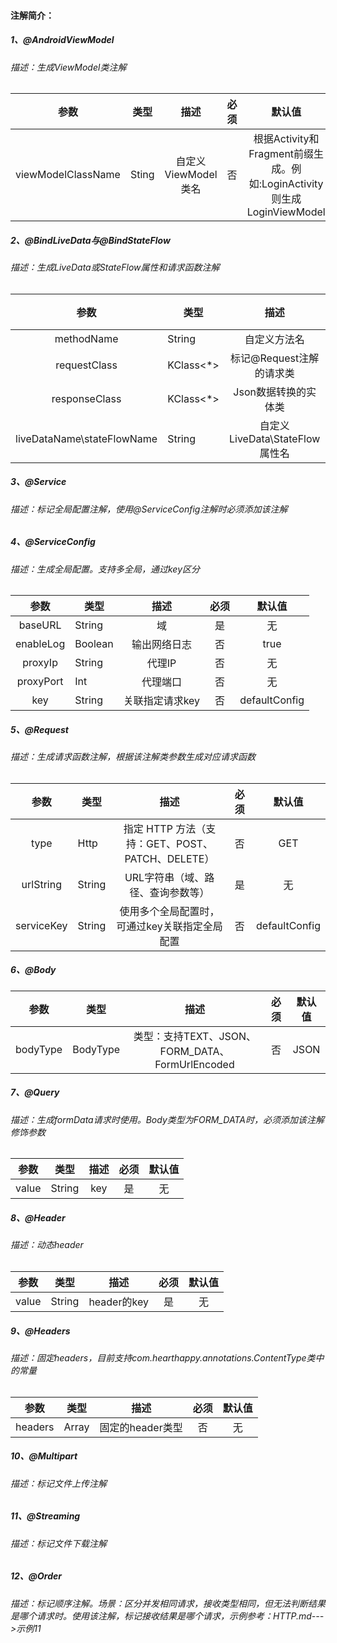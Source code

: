 
#### 注解简介：

##### 1、@AndroidViewModel
###### 描述：生成ViewModel类注解

|        参数        | 类型  |        描述         | 必须 |                            默认值                            |
| :----------------: | ----- | :-----------------: | :--: | :----------------------------------------------------------: |
| viewModelClassName | Sting | 自定义ViewModel类名 |  否  | 根据Activity和Fragment前缀生成。例如:LoginActivity则生成LoginViewModel |



##### 2、@BindLiveData与@BindStateFlow
###### 描述：生成LiveData或StateFlow属性和请求函数注解

|            参数            | 类型      |              描述              | 必须 |                 默认值                  |
| :------------------------: | --------- | :----------------------------: | :--: | :-------------------------------------: |
|         methodName         | String    |          自定义方法名          |  是  |                   无                    |
|        requestClass        | KClass<*> |    标记@Request注解的请求类    |  否  |   默认生成:io参数，参数是一个挂起函数   |
|       responseClass        | KClass<*> |      Json数据转换的实体类      |  否  |        默认返回String类型的文本         |
| liveDataName\stateFlowName | String    | 自定义LiveData\StateFlow属性名 |  否  | 默认生成：methodName+LiveData\StateFlow |

##### 3、@Service
###### 描述：标记全局配置注解，使用@ServiceConfig注解时必须添加该注解

##### 4、@ServiceConfig
###### 描述：生成全局配置。支持多全局，通过key区分

|   参数    | 类型    |      描述       | 必须 |    默认值     |
| :-------: | ------- | :-------------: | :--: | :-----------: |
|  baseURL  | String  |       域        |  是  |      无       |
| enableLog | Boolean |  输出网络日志   |  否  |     true      |
|  proxyIp  | String  |     代理IP      |  否  |      无       |
| proxyPort | Int     |    代理端口     |  否  |      无       |
|    key    | String  | 关联指定请求key |  否  | defaultConfig |

##### 5、@Request
###### 描述：生成请求函数注解，根据该注解类参数生成对应请求函数

|    参数    | 类型   |                       描述                       | 必须 |    默认值     |
| :--------: | ------ | :----------------------------------------------: | :--: | :-----------: |
|    type    | Http   | 指定 HTTP 方法（支持：GET、POST、PATCH、DELETE） |  否  |      GET      |
| urlString  | String |        URL字符串（域、路径、查询参数等）         |  是  |      无       |
| serviceKey | String |  使用多个全局配置时，可通过key关联指定全局配置   |  否  | defaultConfig |

##### 6、@Body

|   参数   | 类型     |                      描述                       | 必须 | 默认值 |
| :------: | -------- | :---------------------------------------------: | :--: | :----: |
| bodyType | BodyType | 类型：支持TEXT、JSON、FORM_DATA、FormUrlEncoded |  否  |  JSON  |

##### 7、@Query
###### 描述：生成formData请求时使用。Body类型为FORM_DATA时，必须添加该注解修饰参数

| 参数  | 类型   | 描述 | 必须 | 默认值 |
| :---: | ------ | :--: | :--: | :----: |
| value | String | key  |  是  |   无   |

##### 8、@Header 
###### 描述：动态header

| 参数  |  类型  |    描述     | 必须 | 默认值 |
| :---: | :----: | :---------: | :--: | :----: |
| value | String | header的key |  是  |   无   |

##### 9、@Headers
###### 描述：固定headers，目前支持com.hearthappy.annotations.ContentType类中的常量

|  参数   |     类型      |       描述       | 必须 | 默认值 |
| :-----: | :-----------: | :--------------: | :--: | :----: |
| headers | Array<String> | 固定的header类型 |  否  |   无   |

##### 10、@Multipart
###### 描述：标记文件上传注解

##### 11、@Streaming
###### 描述：标记文件下载注解

##### 12、@Order
###### 描述：标记顺序注解。场景：区分并发相同请求，接收类型相同，但无法判断结果是哪个请求时。使用该注解，标记接收结果是哪个请求，示例参考：HTTP.md--->示例11
